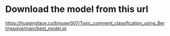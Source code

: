 # Download the model from this url 

https://huggingface.co/binuser007/Toxic_comment_classification_using_Bert/resolve/main/best_model.pt
